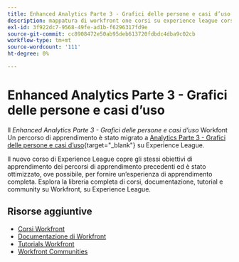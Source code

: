 ```yaml
---
title: Enhanced Analytics Parte 3 - Grafici delle persone e casi d’uso
description: mappatura di workfront one corsi su experience league corsi
exl-id: 3f922dc7-9568-49fe-ad1b-f6296317fd9e
source-git-commit: cc8908472e50ab95deb613720fdbdc4dba9c02cb
workflow-type: tm+mt
source-wordcount: '111'
ht-degree: 0%

---
```


# Enhanced Analytics Parte 3 - Grafici delle persone e casi d’uso

Il *Enhanced Analytics Parte 3 - Grafici delle persone e casi d’uso* Workfont Un percorso di apprendimento è stato migrato a [Analytics Parte 3 - Grafici delle persone e casi d’uso](https://experienceleague.adobe.com/?recommended=Workfront-U-1-2022.3.analytics){target="_blank"} su Experience League.

Il nuovo corso di Experience League copre gli stessi obiettivi di apprendimento dei percorsi di apprendimento precedenti ed è stato ottimizzato, ove possibile, per fornire un’esperienza di apprendimento completa.  Esplora la libreria completa di corsi, documentazione, tutorial e community su Workfront, su Experience League.

## Risorse aggiuntive

* [Corsi Workfront](https://experienceleague.adobe.com/?lang=en&amp;Solution=Workfront#courses)
* [Documentazione di Workfront](https://experienceleague.adobe.com/docs/workfront.html)
* [Tutorials Workfront](https://experienceleague.adobe.com/docs/workfront-learn/tutorials-workfront/home.html)
* [Workfront Communities](https://experienceleaguecommunities.adobe.com/t5/workfront/ct-p/workfront)
